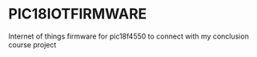 # PIC18IOTFIRMWARE
Internet of things firmware for pic18f4550 to connect with my conclusion course project
